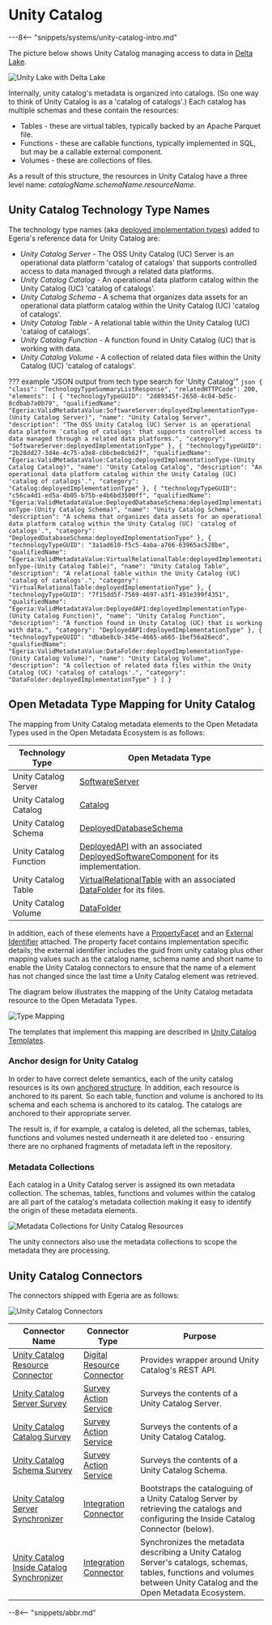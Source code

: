 <!-- SPDX-License-Identifier: CC-BY-4.0 -->
<!-- Copyright Contributors to the Egeria project. -->


# Unity Catalog

---8<-- "snippets/systems/unity-catalog-intro.md"

The picture below shows Unity Catalog managing access to data in [Delta Lake](https://delta.io/).

![Unity Lake with Delta Lake](unity-catalog-purpose.svg)

Internally, unity catalog's metadata is organized into catalogs.  (So one way to think of Unity Catalog is as a 'catalog of catalogs'.)  Each catalog has multiple schemas and these contain the resources:

* Tables - these are virtual tables, typically backed by an Apache Parquet file.
* Functions - these are callable functions, typically implemented in SQL, but may be a callable external component.
* Volumes - these are collections of files.

As a result of this structure, the resources in Unity Catalog have a three level name: *catalogName.schemaName.resourceName*.

## Unity Catalog Technology Type Names

The technology type names (aka [deployed implementation types](/concepts/deployed-implementation-type)) added to Egeria's reference data for Unity Catalog are:

* *Unity Catalog Server* - The OSS Unity Catalog (UC) Server is an operational data platform 'catalog of catalogs' that supports controlled access to data managed through a related data platforms.
* *Unity Catalog Catalog* - An operational data platform catalog within the Unity Catalog (UC) 'catalog of catalogs'.
* *Unity Catalog Schema* - A schema that organizes data assets for an operational data platform catalog within the Unity Catalog (UC) 'catalog of catalogs'.
* *Unity Catalog Table* - A relational table within the Unity Catalog (UC) 'catalog of catalogs'.
* *Unity Catalog Function* - A function found in Unity Catalog (UC) that is working with data.
* *Unity Catalog Volume* - A collection of related data files within the Unity Catalog (UC) 'catalog of catalogs'.

??? example "JSON output from tech type search for 'Unity Catalog'"
    ```json
    {
      "class": "TechnologyTypeSummaryListResponse",
      "relatedHTTPCode": 200,
      "elements": [
        {
          "technologyTypeGUID": "2d89345f-2650-4c04-bd5c-8cdbab7a0b79",
          "qualifiedName": "Egeria:ValidMetadataValue:SoftwareServer:deployedImplementationType-(Unity Catalog Server)",
          "name": "Unity Catalog Server",
          "description": "The OSS Unity Catalog (UC) Server is an operational data platform 'catalog of catalogs' that supports controlled access to data managed through a related data platforms.",
          "category": "SoftwareServer:deployedImplementationType"
        },
        {
          "technologyTypeGUID": "2b28dd27-3d4e-4c75-a3e8-cbbcbe8cb62f",
          "qualifiedName": "Egeria:ValidMetadataValue:Catalog:deployedImplementationType-(Unity Catalog Catalog)",
          "name": "Unity Catalog Catalog",
          "description": "An operational data platform catalog within the Unity Catalog (UC) 'catalog of catalogs'.",
          "category": "Catalog:deployedImplementationType"
        },
        {
          "technologyTypeGUID": "c56ca4d1-ed5a-4b05-b75b-e4b6bd3500ff",
          "qualifiedName": "Egeria:ValidMetadataValue:DeployedDatabaseSchema:deployedImplementationType-(Unity Catalog Schema)",
          "name": "Unity Catalog Schema",
          "description": "A schema that organizes data assets for an operational data platform catalog within the Unity Catalog (UC) 'catalog of catalogs'.",
          "category": "DeployedDatabaseSchema:deployedImplementationType"
        },
        {
          "technologyTypeGUID": "3a1ad610-f5c5-4aba-a766-63965ac528be",
          "qualifiedName": "Egeria:ValidMetadataValue:VirtualRelationalTable:deployedImplementationType-(Unity Catalog Table)",
          "name": "Unity Catalog Table",
          "description": "A relational table within the Unity Catalog (UC) 'catalog of catalogs'.",
          "category": "VirtualRelationalTable:deployedImplementationType"
        },
        {
          "technologyTypeGUID": "7f15dd5f-7569-4697-a3f1-491e399f4351",
          "qualifiedName": "Egeria:ValidMetadataValue:DeployedAPI:deployedImplementationType-(Unity Catalog Function)",
          "name": "Unity Catalog Function",
          "description": "A function found in Unity Catalog (UC) that is working with data.",
          "category": "DeployedAPI:deployedImplementationType"
        },
        {
          "technologyTypeGUID": "dbabe8cb-345e-4665-a665-1bef56a26ecd",
          "qualifiedName": "Egeria:ValidMetadataValue:DataFolder:deployedImplementationType-(Unity Catalog Volume)",
          "name": "Unity Catalog Volume",
          "description": "A collection of related data files within the Unity Catalog (UC) 'catalog of catalogs'.",
          "category": "DataFolder:deployedImplementationType"
        }
      ]
    }
    ```

## Open Metadata Type Mapping for Unity Catalog

The mapping from Unity Catalog metadata elements to the Open Metadata Types used in the Open Metadata Ecosystem is as follows:

| Technology Type        | Open Metadata Type                                                                                                                                   |
|------------------------|------------------------------------------------------------------------------------------------------------------------------------------------------|
| Unity Catalog Server   | [SoftwareServer](/types/0/0040-Software-Servers)                                                                                                     |
| Unity Catalog Catalog  | [Catalog](/types/0/0050-Applications-and-Processes)                                                                                                  |
| Unity Catalog Schema   | [DeployedDatabaseSchema](/types/2/0224-Databases)                                                                                                    |
| Unity Catalog Function | [DeployedAPI](/types/2/0212-Deployed-APIs) with an associated [DeployedSoftwareComponent](/types/2/0215-Software-Components) for its implementation. |
| Unity Catalog Table    | [VirtualRelationalTable](/types/2/0235-Information-View) with an associated [DataFolder](/types/2/0220-Files-and-Folders) for its files.             |
| Unity Catalog Volume   | [DataFolder](/types/2/0220-Files-and-Folders)                                                                                                        |

In addition, each of these elements have a [PropertyFacet](/types/0/0020-Property-Facets) and an [External Identifier](/types/0/0017-External-Identifiers) attached.  The property facet contains implementation specific details; the external identifier includes the guid from unity catalog plus other mapping values such as the catalog name, schema name and short name to enable the Unity Catalog connectors to ensure that the name of a element has not changed since the last time a Unity Catalog element was retrieved. 

The diagram below illustrates the mapping of the Unity Catalog metadata resource to the Open Metadata Types.

![Type Mapping](unity-catalog-type-mapping.svg)

The templates that implement this mapping are described in [Unity Catalog Templates](/catalog-templates/unity-catalog-templates).

### Anchor design for Unity Catalog

In order to have correct delete semantics, each of the unity catalog resources is its own [anchored structure](/concepts/anchor).  In addition, each resource is anchored to its parent.  So each table, function and volume is anchored to its schema and each schema is anchored to its catalog.  The catalogs are anchored to their appropriate server.

The result is, if for example, a catalog is deleted, all the schemas, tables, functions and volumes nested underneath it are deleted too - ensuring there are no orphaned fragments of metadata left in the repository.

### Metadata Collections

Each catalog in a Unity Catalog server is assigned its own metadata collection.  The schemas, tables, functions and volumes within the catalog are all part of the catalog's metadata collection making it easy to identify the origin of these metadata elements.

![Metadata Collections for Unity Catalog Resources](unity-catalog-metadata-collections.svg)

The unity connectors also use the metadata collections to scope the metadata they are processing.

## Unity Catalog Connectors

The connectors shipped with Egeria are as follows:

![Unity Catalog Connectors](unity-catalog-connectors.svg)

| Connector Name                                                                               | Connector Type                                                     | Purpose                                                                                                                                                               |
|----------------------------------------------------------------------------------------------|--------------------------------------------------------------------|-----------------------------------------------------------------------------------------------------------------------------------------------------------------------|
| [Unity Catalog Resource Connector](/connectors/unity-catalog/resource-connector)              | [Digital Resource Connector](/concepts/digital-resource-connector) | Provides wrapper around Unity Catalog's REST API.                                                                                                                     |
| [Unity Catalog Server Survey](/connectors/unity-catalog/server-survey-service)                | [Survey Action Service](/concepts/survey-action-service)           | Surveys the contents of a Unity Catalog Server.                                                                                                                       |
| [Unity Catalog Catalog Survey](/connectors/unity-catalog/catalog-survey-service)              | [Survey Action Service](/concepts/survey-action-service)           | Surveys the contents of a Unity Catalog Catalog.                                                                                                                      |
| [Unity Catalog Schema Survey](/connectors/unity-catalog/schema-survey-service)                | [Survey Action Service](/concepts/survey-action-service)           | Surveys the contents of a Unity Catalog Schema.                                                                                                                       |
| [Unity Catalog Server Synchronizer](/connectors/unity-catalog/sync-server-connector)          | [Integration Connector](/concepts/integration-connector)           | Bootstraps the cataloguing of a Unity Catalog Server by retrieving the catalogs and configuring the Inside Catalog Connector (below).                                 |
| [Unity Catalog Inside Catalog Synchronizer](/connectors/unity-catalog/sync-catalog-connector) | [Integration Connector](/concepts/integration-connector)           | Synchronizes the metadata describing a Unity Catalog Server's catalogs, schemas, tables, functions and volumes between Unity Catalog and the Open Metadata Ecosystem. |


--8<-- "snippets/abbr.md"
